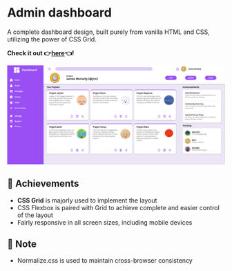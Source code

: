 # Admin dashboard

A complete dashboard design, built purely from vanilla HTML and CSS, utilizing the power of CSS Grid.

**Check it out :point_right:[here](https://mell62.github.io/admin-dashboard):point_left:!**

![dashboard-screenshot](./images/screenshot.png)

## :star2: Achievements

- **CSS Grid** is majorly used to implement the layout
- CSS Flexbox is paired with Grid to achieve complete and easier control of the layout
- Fairly responsive in all screen sizes, including mobile devices

## :page_with_curl: Note

- Normalize.css is used to maintain cross-browser consistency
